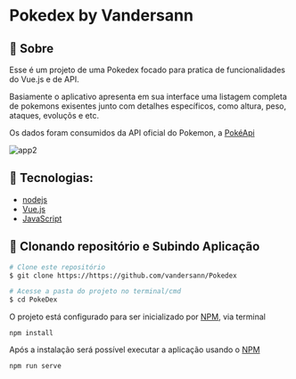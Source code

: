 # Pokedex by Vandersann

## 🔎 Sobre
Esse é um projeto de uma Pokedex focado para pratica de funcionalidades do Vue.js e de API.

Basiamente o aplicativo apresenta em sua interface uma listagem completa de pokemons exisentes junto com detalhes
específicos, como altura, peso, ataques, evoluçõs e etc.

Os dados foram consumidos da API oficial do Pokemon, a [PokéApi](https://pokeapi.co/)

![app2](https://user-images.githubusercontent.com/65673565/163481449-aef38c4b-ba00-46c6-805c-38f732d69b76.gif)

## 🔨 Tecnologias:

- [nodejs](https://nodejs.org/)
- [Vue.js](https://v2.vuejs.org/)
- [JavaScript](https://www.javascript.com/)

## 🤘 Clonando repositório e Subindo Aplicação

```bash
# Clone este repositório
$ git clone https://https://github.com/vandersann/Pokedex

# Acesse a pasta do projeto no terminal/cmd
$ cd PokeDex
```

O projeto está configurado para ser inicializado por [NPM](https://www.npmjs.com/), via terminal

```shell
npm install
```

Após a instalação será possível executar a aplicação usando o [NPM](https://www.npmjs.com/)

```shell
npm run serve
```

